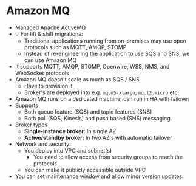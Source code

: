 # Amazon MQ

- Managed Apache ActiveMQ
- 💡 For lift & shift migrations:
  - Traditional applications running from on-premises may use open protocols such as MQTT, AMQP, STOMP
  - Instead of re-engineering the application to use SQS and SNS, we can use Amazon MQ
- It supports MQTT, AMQP, STOMP, Openwire, WSS, NMS, and WebSocket protocols
- Amazon MQ doesn't scale as much as SQS / SNS
  - Have to provision it
  - Broker's are deployed into e.g. `mq.m5-xlarge`, `mq.t2.micro` etc.
- Amazon MQ runs on a dedicated machine, can run in HA with failover
- Supports
  - Both queue feature (SQS) and topic features (SNS)
  - Both pull (SQS, Kinesis) and push based (SNS) messaging. 
- Broker types
  - **Single-instance broker**: In single AZ
  - **Active/standby broker:** In two AZ's with automatic failover
- Network and security:
  - You deploy into VPC and subnet(s)
    - You need to allow access from security groups to reach the protocols
  - You can make it publicly accessible outside VPC
- You can set maintenance window and allow minor version updates.

